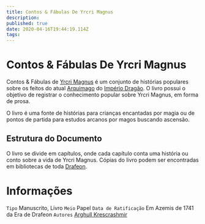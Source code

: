 ```yaml
---
title: Contos & Fábulas De Yrcri Magnus
description: 
published: true
date: 2020-04-16T19:44:19.114Z
tags: 
---
```


<!-- SUBTITLE: Visão geral sobre Contos & Fábulas De Yrcri Magnus -->

# Contos & Fábulas De Yrcri Magnus
Contos & Fábulas de [Yrcri Magnus](http://localhost/en/individuos/yrcri-magnus) é um conjunto de histórias populares sobre os feitos do atual [Arquimago](http://localhost/en/rankings-e-titulos/arquimago) do [Império Dragão](http://localhost/faccoes/imperio-dragao#imperio-dragao). O livro possui o objetivo de registrar o conhecimento popular sobre Yrcri Magnus, em forma de prosa.

O livro é uma fonte de histórias para crianças encantadas por magia ou de pontos de partida para estudos arcanos por magos buscando ascensão.

## Estrutura do Documento
O livro se divide em capítulos, onde cada capítulo conta uma história ou conto sobre a vida de Yrcri Magnus. Cópias do livro podem ser encontradas em bibliotecas de toda [Drafeon](http://localhost/lugares/plano-material/drafeon#drafeon).

# Informações
`Tipo` Manuscrito, Livro
`Meio` Papel 
`Data de Ratificação` Em Azemis de 1741 da Era de Drafeon 
`Autores` [Arghull Krescrashmir](http://localhost/en/individuos/arghull-krescrashmir)

